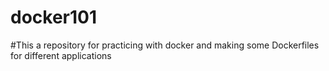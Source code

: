 # docker101

#This a repository for practicing with docker and making some Dockerfiles for different applications
